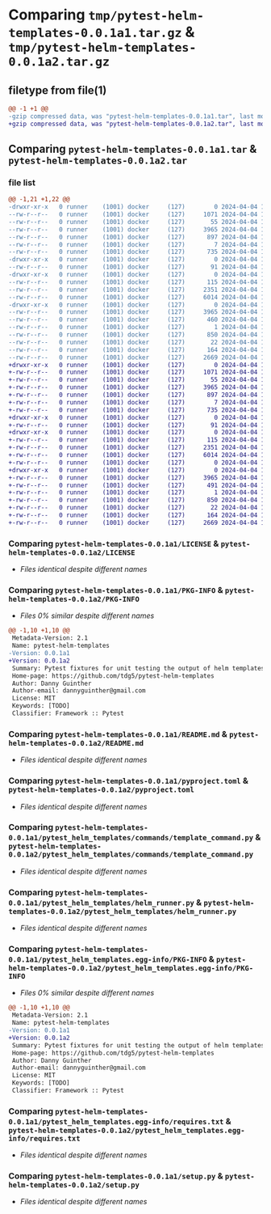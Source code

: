 # Comparing `tmp/pytest-helm-templates-0.0.1a1.tar.gz` & `tmp/pytest-helm-templates-0.0.1a2.tar.gz`

## filetype from file(1)

```diff
@@ -1 +1 @@
-gzip compressed data, was "pytest-helm-templates-0.0.1a1.tar", last modified: Thu Apr  4 14:05:37 2024, max compression
+gzip compressed data, was "pytest-helm-templates-0.0.1a2.tar", last modified: Thu Apr  4 16:23:24 2024, max compression
```

## Comparing `pytest-helm-templates-0.0.1a1.tar` & `pytest-helm-templates-0.0.1a2.tar`

### file list

```diff
@@ -1,21 +1,22 @@
-drwxr-xr-x   0 runner    (1001) docker     (127)        0 2024-04-04 14:05:37.388186 pytest-helm-templates-0.0.1a1/
--rw-r--r--   0 runner    (1001) docker     (127)     1071 2024-04-04 14:04:52.000000 pytest-helm-templates-0.0.1a1/LICENSE
--rw-r--r--   0 runner    (1001) docker     (127)       55 2024-04-04 14:04:52.000000 pytest-helm-templates-0.0.1a1/MANIFEST.in
--rw-r--r--   0 runner    (1001) docker     (127)     3965 2024-04-04 14:05:37.388186 pytest-helm-templates-0.0.1a1/PKG-INFO
--rw-r--r--   0 runner    (1001) docker     (127)      897 2024-04-04 14:04:52.000000 pytest-helm-templates-0.0.1a1/README.md
--rw-r--r--   0 runner    (1001) docker     (127)        7 2024-04-04 14:04:52.000000 pytest-helm-templates-0.0.1a1/VERSION
--rw-r--r--   0 runner    (1001) docker     (127)      735 2024-04-04 14:04:52.000000 pytest-helm-templates-0.0.1a1/pyproject.toml
-drwxr-xr-x   0 runner    (1001) docker     (127)        0 2024-04-04 14:05:37.380186 pytest-helm-templates-0.0.1a1/pytest_helm_templates/
--rw-r--r--   0 runner    (1001) docker     (127)       91 2024-04-04 14:04:52.000000 pytest-helm-templates-0.0.1a1/pytest_helm_templates/__init__.py
-drwxr-xr-x   0 runner    (1001) docker     (127)        0 2024-04-04 14:05:37.380186 pytest-helm-templates-0.0.1a1/pytest_helm_templates/commands/
--rw-r--r--   0 runner    (1001) docker     (127)      115 2024-04-04 14:04:52.000000 pytest-helm-templates-0.0.1a1/pytest_helm_templates/commands/__init__.py
--rw-r--r--   0 runner    (1001) docker     (127)     2351 2024-04-04 14:04:52.000000 pytest-helm-templates-0.0.1a1/pytest_helm_templates/commands/template_command.py
--rw-r--r--   0 runner    (1001) docker     (127)     6014 2024-04-04 14:04:52.000000 pytest-helm-templates-0.0.1a1/pytest_helm_templates/helm_runner.py
-drwxr-xr-x   0 runner    (1001) docker     (127)        0 2024-04-04 14:05:37.380186 pytest-helm-templates-0.0.1a1/pytest_helm_templates.egg-info/
--rw-r--r--   0 runner    (1001) docker     (127)     3965 2024-04-04 14:05:37.000000 pytest-helm-templates-0.0.1a1/pytest_helm_templates.egg-info/PKG-INFO
--rw-r--r--   0 runner    (1001) docker     (127)      460 2024-04-04 14:05:37.000000 pytest-helm-templates-0.0.1a1/pytest_helm_templates.egg-info/SOURCES.txt
--rw-r--r--   0 runner    (1001) docker     (127)        1 2024-04-04 14:05:37.000000 pytest-helm-templates-0.0.1a1/pytest_helm_templates.egg-info/dependency_links.txt
--rw-r--r--   0 runner    (1001) docker     (127)      850 2024-04-04 14:05:37.000000 pytest-helm-templates-0.0.1a1/pytest_helm_templates.egg-info/requires.txt
--rw-r--r--   0 runner    (1001) docker     (127)       22 2024-04-04 14:05:37.000000 pytest-helm-templates-0.0.1a1/pytest_helm_templates.egg-info/top_level.txt
--rw-r--r--   0 runner    (1001) docker     (127)      164 2024-04-04 14:05:37.388186 pytest-helm-templates-0.0.1a1/setup.cfg
--rw-r--r--   0 runner    (1001) docker     (127)     2669 2024-04-04 14:04:52.000000 pytest-helm-templates-0.0.1a1/setup.py
+drwxr-xr-x   0 runner    (1001) docker     (127)        0 2024-04-04 16:23:24.422665 pytest-helm-templates-0.0.1a2/
+-rw-r--r--   0 runner    (1001) docker     (127)     1071 2024-04-04 16:22:38.000000 pytest-helm-templates-0.0.1a2/LICENSE
+-rw-r--r--   0 runner    (1001) docker     (127)       55 2024-04-04 16:22:38.000000 pytest-helm-templates-0.0.1a2/MANIFEST.in
+-rw-r--r--   0 runner    (1001) docker     (127)     3965 2024-04-04 16:23:24.422665 pytest-helm-templates-0.0.1a2/PKG-INFO
+-rw-r--r--   0 runner    (1001) docker     (127)      897 2024-04-04 16:22:38.000000 pytest-helm-templates-0.0.1a2/README.md
+-rw-r--r--   0 runner    (1001) docker     (127)        7 2024-04-04 16:22:38.000000 pytest-helm-templates-0.0.1a2/VERSION
+-rw-r--r--   0 runner    (1001) docker     (127)      735 2024-04-04 16:22:38.000000 pytest-helm-templates-0.0.1a2/pyproject.toml
+drwxr-xr-x   0 runner    (1001) docker     (127)        0 2024-04-04 16:23:24.418665 pytest-helm-templates-0.0.1a2/pytest_helm_templates/
+-rw-r--r--   0 runner    (1001) docker     (127)       91 2024-04-04 16:22:38.000000 pytest-helm-templates-0.0.1a2/pytest_helm_templates/__init__.py
+drwxr-xr-x   0 runner    (1001) docker     (127)        0 2024-04-04 16:23:24.418665 pytest-helm-templates-0.0.1a2/pytest_helm_templates/commands/
+-rw-r--r--   0 runner    (1001) docker     (127)      115 2024-04-04 16:22:38.000000 pytest-helm-templates-0.0.1a2/pytest_helm_templates/commands/__init__.py
+-rw-r--r--   0 runner    (1001) docker     (127)     2351 2024-04-04 16:22:38.000000 pytest-helm-templates-0.0.1a2/pytest_helm_templates/commands/template_command.py
+-rw-r--r--   0 runner    (1001) docker     (127)     6014 2024-04-04 16:22:38.000000 pytest-helm-templates-0.0.1a2/pytest_helm_templates/helm_runner.py
+-rw-r--r--   0 runner    (1001) docker     (127)        0 2024-04-04 16:22:38.000000 pytest-helm-templates-0.0.1a2/pytest_helm_templates/py.typed
+drwxr-xr-x   0 runner    (1001) docker     (127)        0 2024-04-04 16:23:24.418665 pytest-helm-templates-0.0.1a2/pytest_helm_templates.egg-info/
+-rw-r--r--   0 runner    (1001) docker     (127)     3965 2024-04-04 16:23:24.000000 pytest-helm-templates-0.0.1a2/pytest_helm_templates.egg-info/PKG-INFO
+-rw-r--r--   0 runner    (1001) docker     (127)      491 2024-04-04 16:23:24.000000 pytest-helm-templates-0.0.1a2/pytest_helm_templates.egg-info/SOURCES.txt
+-rw-r--r--   0 runner    (1001) docker     (127)        1 2024-04-04 16:23:24.000000 pytest-helm-templates-0.0.1a2/pytest_helm_templates.egg-info/dependency_links.txt
+-rw-r--r--   0 runner    (1001) docker     (127)      850 2024-04-04 16:23:24.000000 pytest-helm-templates-0.0.1a2/pytest_helm_templates.egg-info/requires.txt
+-rw-r--r--   0 runner    (1001) docker     (127)       22 2024-04-04 16:23:24.000000 pytest-helm-templates-0.0.1a2/pytest_helm_templates.egg-info/top_level.txt
+-rw-r--r--   0 runner    (1001) docker     (127)      164 2024-04-04 16:23:24.422665 pytest-helm-templates-0.0.1a2/setup.cfg
+-rw-r--r--   0 runner    (1001) docker     (127)     2669 2024-04-04 16:22:38.000000 pytest-helm-templates-0.0.1a2/setup.py
```

### Comparing `pytest-helm-templates-0.0.1a1/LICENSE` & `pytest-helm-templates-0.0.1a2/LICENSE`

 * *Files identical despite different names*

### Comparing `pytest-helm-templates-0.0.1a1/PKG-INFO` & `pytest-helm-templates-0.0.1a2/PKG-INFO`

 * *Files 0% similar despite different names*

```diff
@@ -1,10 +1,10 @@
 Metadata-Version: 2.1
 Name: pytest-helm-templates
-Version: 0.0.1a1
+Version: 0.0.1a2
 Summary: Pytest fixtures for unit testing the output of helm templates
 Home-page: https://github.com/tdg5/pytest-helm-templates
 Author: Danny Guinther
 Author-email: dannyguinther@gmail.com
 License: MIT
 Keywords: [TODO]
 Classifier: Framework :: Pytest
```

### Comparing `pytest-helm-templates-0.0.1a1/README.md` & `pytest-helm-templates-0.0.1a2/README.md`

 * *Files identical despite different names*

### Comparing `pytest-helm-templates-0.0.1a1/pyproject.toml` & `pytest-helm-templates-0.0.1a2/pyproject.toml`

 * *Files identical despite different names*

### Comparing `pytest-helm-templates-0.0.1a1/pytest_helm_templates/commands/template_command.py` & `pytest-helm-templates-0.0.1a2/pytest_helm_templates/commands/template_command.py`

 * *Files identical despite different names*

### Comparing `pytest-helm-templates-0.0.1a1/pytest_helm_templates/helm_runner.py` & `pytest-helm-templates-0.0.1a2/pytest_helm_templates/helm_runner.py`

 * *Files identical despite different names*

### Comparing `pytest-helm-templates-0.0.1a1/pytest_helm_templates.egg-info/PKG-INFO` & `pytest-helm-templates-0.0.1a2/pytest_helm_templates.egg-info/PKG-INFO`

 * *Files 0% similar despite different names*

```diff
@@ -1,10 +1,10 @@
 Metadata-Version: 2.1
 Name: pytest-helm-templates
-Version: 0.0.1a1
+Version: 0.0.1a2
 Summary: Pytest fixtures for unit testing the output of helm templates
 Home-page: https://github.com/tdg5/pytest-helm-templates
 Author: Danny Guinther
 Author-email: dannyguinther@gmail.com
 License: MIT
 Keywords: [TODO]
 Classifier: Framework :: Pytest
```

### Comparing `pytest-helm-templates-0.0.1a1/pytest_helm_templates.egg-info/requires.txt` & `pytest-helm-templates-0.0.1a2/pytest_helm_templates.egg-info/requires.txt`

 * *Files identical despite different names*

### Comparing `pytest-helm-templates-0.0.1a1/setup.py` & `pytest-helm-templates-0.0.1a2/setup.py`

 * *Files identical despite different names*


